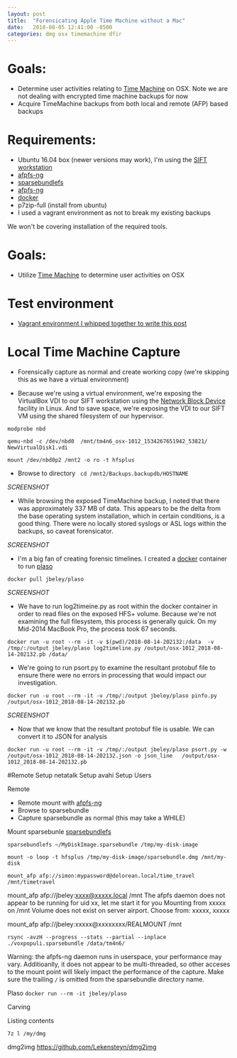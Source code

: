 ```yaml
---
layout: post
title:  "Forensicating Apple Time Machine without a Mac"
date:   2018-08-05 12:41:00 -0500
categories: dmg osx timemachine dfir
---
```



# Goals:

* Determine user activities relating to [Time Machine](https://www.apple.com/in/support/timemachine/) on OSX. Note we are not dealing with encrypted time machine backups for now
* Acquire TimeMachine backups from both local and remote (AFP) based backups


# Requirements:

* Ubuntu 16.04 box (newer versions may work), I'm using the [SIFT workstation](https://digital-forensics.sans.org/community/downloads
)
* [afpfs-ng](https://github.com/simonvetter/afpfs-ng)
* [sparsebundlefs](https://github.com/torarnv/sparsebundlefs)
* [afpfs-ng](https://github.com/simonvetter/afpfs-ng)
* [docker](https://www.docker.com)
* p7zip-full (install from ubuntu)
* I used a vagrant environment as not to break my existing backups

We won't be covering installation of the required tools.


# Goals:

* Utilize [Time Machine](https://www.apple.com/in/support/timemachine/) to determine user activities on OSX

# Test environment
* [Vagrant environment I whipped together to write this post ](https://github.com/jbeley/tm4n6/)


# Local Time Machine Capture

* Forensically capture as normal and create working copy (we're skipping this as we have a virtual environment)

*  Because we're using a virtual environment, we're exposing the VirtualBox VDI to our SIFT workstation using the [Network Block Device](https://nbd.sourceforge.io/
) facility in Linux. And to save space, we're exposing the VDI to our SIFT VM using the shared filesystem of our hypervisor.

`modprobe nbd`

`qemu-nbd -c /dev/nbd0  /mnt/tm4n6_osx-1012_1534267651942_53821/
NewVirtualDisk1.vdi`

`mount /dev/nbd0p2 /mnt2 -o ro -t hfsplus`

* Browse to directory
` cd /mnt2/Backups.backupdb/HOSTNAME`

_SCREENSHOT_

* While browsing the exposed TimeMachine backup, I noted that there was approximately  337 MB of data. This appears to be the delta from the base operating system installation, which in certain conditions, is a good thing. There were no locally stored syslogs or ASL logs within the backups, so caveat forensicator.

_SCREENSHOT_

* I'm a big fan of creating forensic timelines. I created a [docker](https://hub.docker.com/r/jbeley/plaso/) container to run [plaso](https://github.com/log2timeline/plaso)


`docker pull jbeley/plaso`

_SCREENSHOT_

* We have to run log2timeine.py as root within the docker container in order to read files on the exposed HFS+ volume. Because we're not examining the full filesystem, this process is generally quick. On my Mid-2014 MacBook Pro, the process took 67 seconds.

`docker run -u root --rm -it -v $(pwd)/2018-08-14-202132:/data  -v /tmp/:/output jbeley/plaso log2timeline.py /output/osx-1012_2018-08-14-202132.pb /data/`

* We're going to run psort.py to examine the resultant protobuf file to ensure there were no errors in processing that would impact our investigation.


`docker run -u root --rm -it -v /tmp/:/output jbeley/plaso pinfo.py /output/osx-1012_2018-08-14-202132.pb`

_SCREENSHOT_

* Now that we know that the resultant protobuf file is usable. We can convert it to JSON for analysis

`docker run -u root --rm -it -v /tmp/:/output jbeley/plaso psort.py -w /output/osx-1012_2018-08-14-202132.json -o json_line   /output/osx-1012_2018-08-14-202132.pb`

#Remote
Setup netatalk
Setup avahi
Setup Users










Remote
* Remote mount with [afpfs-ng](https://github.com/simonvetter/afpfs-ng)
* Browse to sparsebundle
* Capture sparsebundle  as normal (this may take a WHILE)

Mount sparsebunle [sparsebundlefs](https://github.com/torarnv/sparsebundlefs)

`sparsebundlefs ~/MyDiskImage.sparsebundle /tmp/my-disk-image`

`mount -o loop -t hfsplus /tmp/my-disk-image/sparsebundle.dmg /mnt/my-disk`

`mount_afp afp://simon:mypassword@delorean.local/time_travel /mnt/timetravel`




mount_afp afp://jbeley:xxxx@xxxxx.local /mnt
The afpfs daemon does not appear to be running for uid xx, let me start it for you
Mounting  from xxxxx on /mnt
Volume  does not exist on server airport.
Choose from: xxxxx, xxxxx

mount_afp afp://jbeley:xxxxx@xxxxxxxx/REALMOUNT /mnt


`rsync -avzH --progress --stats --partial --inplace  ./voxpopuli.sparsebundle /data/tm4n6/`

Warning: the afpfs-ng daemon runs in userspace, your performance may vary. Additioanlly, it does not appear to be multi-threaded, so other acceses to the mount point will likely impact the performance of the capture.
Make sure the trailing `/` is omitted from the sparsebundle directory name.

Plaso
`docker run --rm -it jbeley/plaso`

Carving

Listing contents


`7z l /my/dmg `

dmg2img
https://github.com/Lekensteyn/dmg2img
